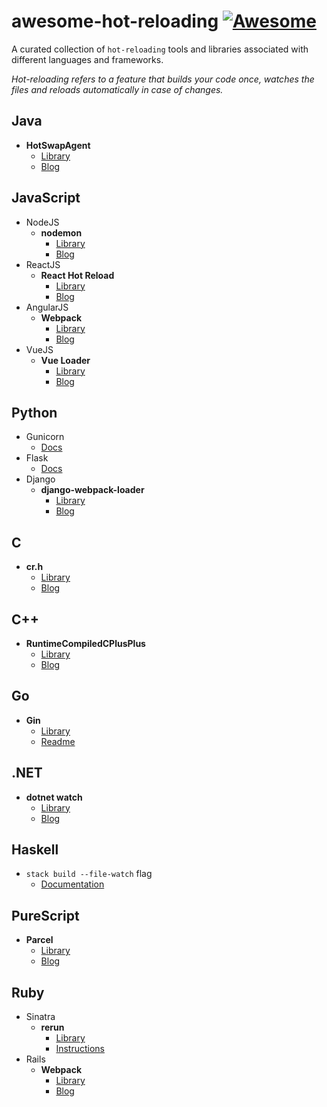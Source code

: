 # awesome-hot-reloading [![Awesome](https://cdn.rawgit.com/sindresorhus/awesome/d7305f38d29fed78fa85652e3a63e154dd8e8829/media/badge.svg)](https://github.com/sindresorhus/awesome)

A curated collection of `hot-reloading` tools and libraries associated with different languages and frameworks.

*Hot-reloading refers to a feature that builds your code once, watches the files and reloads automatically in case of changes.*

## Java
  - **HotSwapAgent**
    - [Library](https://github.com/HotswapProjects/HotswapAgent)
    - [Blog](https://blog.payara.fish/using-hotswapagent-to-speed-up-development)
## JavaScript
  - NodeJS
    - **nodemon**
      - [Library](https://github.com/remy/nodemon)
      - [Blog](https://hackernoon.com/nodemon-example-tutorial-npm-start-script-auto-watch-47cd702fe442)
  - ReactJS
    - **React Hot Reload**
      - [Library](https://github.com/gaearon/react-hot-loader)
      - [Blog](http://gaearon.github.io/react-hot-loader/getstarted/)
  - AngularJS
    - **Webpack**
      - [Library](https://github.com/webpack/webpack)
      - [Blog](https://damienbod.com/2017/02/01/hot-module-replacement-with-angular-2-and-webpack/)
  - VueJS
    - **Vue Loader**
      - [Library](https://github.com/vuejs/vue-loader)
      - [Blog](https://vue-loader.vuejs.org/guide/hot-reload.html)
## Python
  - Gunicorn
    - [Docs](http://docs.gunicorn.org/en/stable/settings.html#debugging)
  - Flask
    - [Docs](http://flask.pocoo.org/docs/0.12/quickstart/#debug-mode)
  - Django
    - **django-webpack-loader**
      - [Library](https://github.com/owais/django-webpack-loader)
      - [Blog](https://owais.lone.pw/blog/webpack-plus-reactjs-and-django/)
## C
  - **cr.h**
    - [Library](https://github.com/fungos/cr)
    - [Blog](https://fungos.github.io/blog/2017/11/20/cr.h-a-simple-c-hot-reload-header-only-library/)
## C++
  - **RuntimeCompiledCPlusPlus**
    - [Library](https://github.com/RuntimeCompiledCPlusPlus/RuntimeCompiledCPlusPlus)
    - [Blog](https://github.com/RuntimeCompiledCPlusPlus/RuntimeCompiledCPlusPlus/wiki)
## Go
  - **Gin**
    - [Library](https://github.com/codegangsta/gin)
    - [Readme](https://github.com/codegangsta/gin/blob/master/README.md)
## .NET
  - **dotnet watch**
    - [Library](https://github.com/aspnet/DotNetTools/blob/dev/src/dotnet-watch/README.md)
    - [Blog](https://docs.microsoft.com/en-us/aspnet/core/tutorials/dotnet-watch?view=aspnetcore-2.1)
## Haskell
  - `stack build --file-watch` flag
    - [Documentation](https://docs.haskellstack.org/en/stable/build_command/#flags)
## PureScript
  - **Parcel**
    - [Library](https://github.com/parcel-bundler/parcel)
    - [Blog](https://qiita.com/kimagure/items/a870d250f75a6822759b)
## Ruby
  - Sinatra
    - **rerun**
      - [Library](https://github.com/alexch/rerun)
      - [Instructions](http://sinatrarb.com/faq.html#reloading)
  - Rails
    - **Webpack**
      - [Library](https://github.com/webpack/webpack)
      - [Blog](https://medium.com/@hpux/rails-5-1-loves-javascript-a1d84d5318b)
